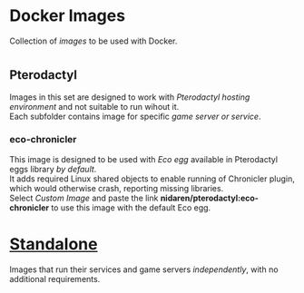 # Docker Images
Collection of <i>images</i> to be used with Docker.

# <h2>Pterodactyl</h2>

Images in this set are designed to work with 
<i>Pterodactyl hosting environment</i> and not suitable to run wihout it. 
<br>Each subfolder contains image for specific <i>game server or service</i>.


<h3>eco-chronicler</h3> This image is designed to be used with <i>Eco egg</i> 
available in Pterodactyl eggs library <i>by default</i>.<br>
It adds required Linux shared objects to enable running of Chronicler plugin, which would otherwise crash,
reporting missing libraries.
<br>
Select <i>Custom Image</i> and paste the link <b>nidaren/pterodactyl:eco-chronicler</b> to use 
this image with the default Eco egg.

# <u>Standalone</u>

Images that run their services and game servers <i>independently</i>, with no additional requirements.




